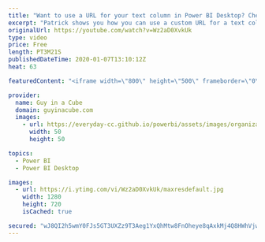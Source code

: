 ```yaml
---
title: "Want to use a URL for your text column in Power BI Desktop? Check THIS out!"
excerpt: "Patrick shows you how you can use a custom URL for a text column of a table or matrix within Power BI Desktop. This is AMAZING!  Download sample: https://guyinacu.be/columncustomurlsample  *******************  Want to take your Power BI skills to the next level? We have training courses available to"
originalUrl: https://youtube.com/watch?v=Wz2aD0XvkUk
type: video
price: Free
length: PT3M21S
publishedDateTime: 2020-01-07T13:10:12Z
heat: 63

featuredContent: "<iframe width=\"800\" height=\"500\" frameborder=\"0\" src=\"https://www.youtube.com/embed/Wz2aD0XvkUk\" allow=\"accelerometer; autoplay; encrypted-media; gyroscope; picture-in-picture\" allowfullscreen></iframe>"

provider:
  name: Guy in a Cube
  domain: guyinacube.com
  images:
    - url: https://everyday-cc.github.io/powerbi/assets/images/organizations/guyinacube.com-50x50.jpg
      width: 50
      height: 50

topics:
  - Power BI
  - Power BI Desktop

images:
  - url: https://i.ytimg.com/vi/Wz2aD0XvkUk/maxresdefault.jpg
    width: 1280
    height: 720
    isCached: true

secured: "wJ8QI2h5wmY0FJs5GT3UXZz9T3Aeg1YxQhMtw8FnOheye8qAxkMj4Q8HWhVjwSfAQ9zdVMMduGm7szY4nGeukvTw21HVFLGkXynR5IWSakRlLn7UlW1Bs5btoKBDRxgnshwz+p6wNURUeNhTtE6duRdVXHUVJ41sfYlOkxMSnMycQXGMRfCdOm4M4HjDLFMTkoxFL6//LjWs1wrnooz+DW1wAjIAizsz/Ipxge39KJQWZSlH6GM+y5z2NPZBDB2To1QETKoq8eqFahfvglcHe7tdnw24ukdvshcOaNuMLr22tiDzrchdAJaqRNnc+IjWcl4I8oo/JvSj/lQ9lkm/1ae3zPNyzx7/8HFcOyxoRHMdpExhflAUeJikRWjgwrOLiCgxidY/rZiYXYhBmSkzNOqakSdc+t1WyIzoWXV0wsUPtTQeDrVpzH7XVeRGvxb0;cP1a2yOmv0nIZFP5y3Arwg=="
---
```


